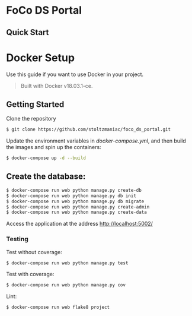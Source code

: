 # FoCo DS Portal

## Quick Start

# Docker Setup

Use this guide if you want to use Docker in your project.

> Built with Docker v18.03.1-ce.

## Getting Started

Clone the repository
```sh
$ git clone https://github.com/stoltzmaniac/foco_ds_portal.git
```

Update the environment variables in *docker-compose.yml*, and then build the images and spin up the containers:

```sh
$ docker-compose up -d --build
```

Create the database:
-
```sh
$ docker-compose run web python manage.py create-db
$ docker-compose run web python manage.py db init
$ docker-compose run web python manage.py db migrate
$ docker-compose run web python manage.py create-admin
$ docker-compose run web python manage.py create-data
```

Access the application at the address [http://localhost:5002/](http://localhost:5002/)

### Testing

Test without coverage:

```sh
$ docker-compose run web python manage.py test
```

Test with coverage:

```sh
$ docker-compose run web python manage.py cov
```

Lint:

```sh
$ docker-compose run web flake8 project
```
